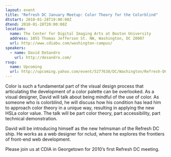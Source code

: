 ```yaml
---
layout: event
title: "Refresh DC January Meetup: Color Theory for the Colorblind"
dtstart: 2010-01-28T19:00:00Z
dtend: 2010-01-28T20:00:00Z
location:
  name: The Center for Digital Imaging Arts at Boston University
  address: 1055 Thomas Jefferson St. NW, Washington, DC 20007
  url: http://www.cdiabu.com/washington-campus/
speakers:
  - name: David DeSandro
    url: http://desandro.com/
rsvp:
  name: Upcoming
  url: http://upcoming.yahoo.com/event/5277638/DC/Washington/Refresh-DC-January-Meetup-Color-Theory-for-the-Colorblind/The-Center-for-Digital-Imaging-Arts-at-Boston-University/
---
```


Color is such a fundamental part of the visual design process that articulating the development of a color palette can be overlooked. As a visual designer, David will talk about being mindful of the use of color. As someone who is colorblind, he will discuss how his condition has lead him to approach color theory in a unique way, resulting in applying the new HSLa color value. The talk will be part color theory, part accessibility, part technical demonstration.

David will be introducing himself as the new helmsman of the Refresh DC ship. He works as a web designer for nclud, where he explores the frontiers of front-end web development.

Please join us at CDIA in Georgetown for 2010’s first Refresh DC meeting.